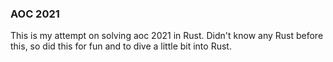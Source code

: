 ### AOC 2021

This is my attempt on solving aoc 2021 in Rust. Didn't know any Rust before this, so did this for fun and to dive a little bit into Rust.
